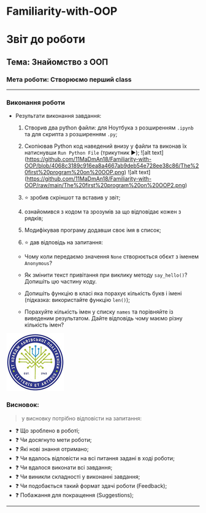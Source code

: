 # Familiarity-with-OOP
# Звіт до роботи
## Тема: Знайомство з ООП 
### Мета роботи: Створюємо перший class
---
### Виконання роботи
- Результати виконання завдання:
    1. Створив два python файли: для Ноутбука з розширенням `.ipynb` та для скрипта з розширенням `.py`;
    2. Скопіював Python код наведений внизу у файли та виконав їх натиснувши `Run Python File` (трикутник :arrow_forward:); 
![alt text] (https://github.com/11MaDmAn18/Familiarity-with-OOP/blob/4068c3189c916ea8a4667ab9deb54e728ee38c86/The%20first%20program%20on%20OOP.png)
![alt text] (https://github.com/11MaDmAn18/Familiarity-with-OOP/raw/main/The%20first%20program%20on%20OOP2.png)

    1. :star: зробив скріншот та вставив у звіт; 
    
    1. ознайомився з кодом та зрозумів за що відповідає кожен з рядків;
    1. Модифікував програму додавши своє імя в список;
    1. :star: дав відповідь на запитання: 
    - Чому коли передаємо значення `None` створюється обєкт з іменем `Anonymous`?
      
    - Як змінити текст привітання при виклику методу `say_hello()`? Допишіть цю частину коду.
      
    - Допишіть функцію в класі яка порахує кількість букв і імені (підказка: використайте функцію `len()`);
      
    - Порахуйте кількість імен у списку `names` та порівняйте із виведеним результатом. Дайте відповідь чому маємо різну кількість імен?

![alt text](https://github.com/BobasB/it_college/raw/main/reports/pictures/logo-lit.jpg "ІТ Коледж")

### Висновок: 
> у висновку потрібно відповісти на запитання:
- :question: Що зроблено в роботі;
- :question: Чи досягнуто мети роботи;
- :question: Які нові знання отримано;
- :question: Чи вдалось відповісти на всі питання задані в ході роботи;
- :question: Чи вдалося виконати всі завдання;
- :question: Чи виникли складності у виконанні завдання;
- :question: Чи подобається такий формат здачі роботи (Feedback);
- :question: Побажання для покращення (Suggestions);
---
